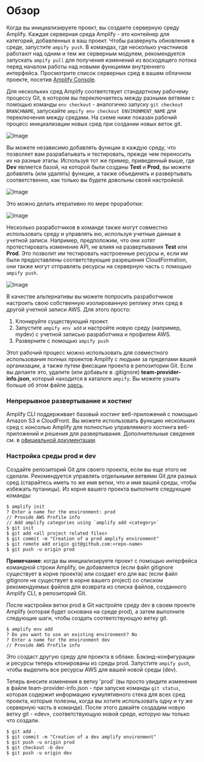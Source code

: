 # Обзор

Когда вы инициализируете проект, вы создаете серверную среду Amplify. Каждая серверная среда Amplify - это контейнер для категорий, добавленных в ваш проект. Чтобы развернуть обновления в среде, запустите `ampify push`. В командах, где несколько участников работают над одним и тем же серверным модулем, рекомендуется запускать `ampify pull` для получения изменений из восходящего потока перед началом работы над новыми функциями внутреннего интерфейса. Просмотрите список серверных сред в вашем облачном проекте, посетив [Amplify Console](https://console.aws.amazon.com/amplify).

Для нескольких сред Amplify соответствует стандартному рабочему процессу Git, в котором вы переключаетесь между разными ветвями с помощью команды `env checkout` - аналогично запуску `git checkout BRANCHNAME`, запускайте `ampify env checkout ENVIRONMENT_NAME` для переключения между средами. На схеме ниже показан рабочий процесс инициализации новых сред при создании новых веток git.

![Image](https://docs.amplify.aws/images/AmplifyEnvSwitching.jpg)

Вы можете независимо добавлять функции в каждую среду, что позволяет вам разрабатывать и тестировать, прежде чем переносить их на разные этапы. Используя тот же пример, приведенный выше, где **Dev** является базой, на которой были созданы **Test** и **Prod**, вы можете добавлять (или удалять) функции, а также объединять и развертывать соответственно, как только вы будете довольны своей настройкой.

![Image](https://docs.amplify.aws/images/AmplifyEnvAddDeploy.jpg)

Это можно делать итеративно по мере проработки:


![Image](https://docs.amplify.aws/images/AmplifyEnvAddDeploySwitching.jpg)

Несколько разработчиков в команде также могут совместно использовать среду и управлять ею, используя учетные данные в учетной записи. Например, предположим, что они хотят протестировать изменение API, не влияя на развертывания **Test** или **Prod**. Это позволит им тестировать настроенные ресурсы и, если им были предоставлены соответствующие разрешения CloudFormation, они также могут отправлять ресурсы на серверную часть с помощью `ampify push`.

![Image](https://docs.amplify.aws/images/AmplifyEnvMultDevelopers.jpg)

В качестве альтернативы вы можете попросить разработчиков настроить свою собственную изолированную реплику этих сред в другой учетной записи AWS. Для этого просто:
1. Клонируйте существующий проект.
2. Запустите `ampify env add` и настройте новую среду (например, mydev) с учетной записью разработчика и профилем AWS.
3. Разверните с помощью `ampify push`


Этот рабочий процесс можно использовать для совместного использования полных проектов Amplify с людьми за пределами вашей организации, а также путем фиксации проекта в репозитории Git. Если вы делаете это, удалите (или добавьте в .gitignore) **team-provider-info.json**, который находится в каталоге `ampify`. Вы можете узнать больше об этом файле [здесь](~/cli/teams/shared.md#sharing-projects-outside-the-team).

### Непрерывное развертывание и хостинг

Amplify CLI поддерживает базовый хостинг веб-приложений с помощью Amazon S3 и CloudFront. Вы можете использовать функцию нескольких сред с консолью Amplify для полностью управляемого хостинга веб-приложений и решения для развертывания. Дополнительные сведения см. в [официальной документации](https://docs.aws.amazon.com/amplify/latest/userguide/multi-environments.html).

### Настройка среды prod и dev

Создайте репозиторий Git для своего проекта, если вы еще этого не сделали. Рекомендуется управлять отдельными ветвями Git для разных сред (старайтесь иметь то же имя ветки, что и имя вашей среды, чтобы избежать путаницы).
Из корня вашего проекта выполните следующие команды:

```
$ amplify init
? Enter a name for the environment: prod
// Provide AWS Profile info
// Add amplify categories using `amplify add <category>`
$ git init
$ git add <all project related files>
$ git commit -m "Creation of a prod amplify environment"
$ git remote add origin git@github.com:<repo-name>
$ git push -u origin prod
```

**Примечание**: когда вы инициализируете проект с помощью интерфейса командной строки Amplify, он добавляется (если файл gitignore существует в корне проекта) или создает его для вас (если файл gitignore не существует в корне вашего project) со списком рекомендуемых файлов для возврата из списка файлов, созданного Amplify CLI, в репозиторий Git.

После настройки ветки prod в Git настройте среду dev в своем проекте Amplify (которая будет основана на среде prod), а затем выполните следующие шаги, чтобы создать соответствующую ветку git.

```
$ amplify env add
? Do you want to use an existing environment? No
? Enter a name for the environment dev
// Provide AWS Profile info
```

Это создаст другую среду для проекта в облаке. Бэкэнд-конфигурации и ресурсы теперь клонированы из среды prod. Запустите `ampify push`, чтобы выделить все ресурсы AWS для вашей новой среды (dev).

Теперь внесите изменения в ветку 'prod' (вы просто увидите изменения в файле team-provider-info.json - при запуске команды `git status`, которая содержит информацию кумулятивного стека для всех сред проекта, которые полезны, когда вы хотите использовать одну и ту же серверную часть в команде). После этого давайте создадим новую ветку git - «dev», соответствующую новой среде, которую мы только что создали.

```
$ git add .
$ git commit -m "Creation of a dev amplify environment"
$ git push -u origin prod
$ git checkout -b dev
$ git push -u origin dev
```
